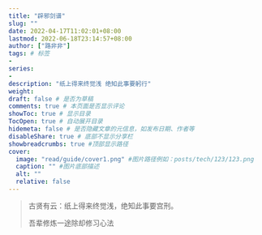 ```yaml
---
title: "辟邪剑谱"
slug: ""
date: 2022-04-17T11:02:01+08:00
lastmod: 2022-06-18T23:14:57+08:00
author: ["路非非"]
tags: # 标签
-
series:
-
description: "纸上得来终觉浅 绝知此事要躬行"
weight:
draft: false # 是否为草稿
comments: true # 本页面是否显示评论
showToc: true # 显示目录
TocOpen: true # 自动展开目录
hidemeta: false # 是否隐藏文章的元信息，如发布日期、作者等
disableShare: true # 底部不显示分享栏
showbreadcrumbs: true #顶部显示路径
cover:
  image: "read/guide/cover1.png" #图片路径例如：posts/tech/123/123.png
  caption: "" #图片底部描述
  alt: ""
  relative: false
---
```

>古贤有云：纸上得来终觉浅，绝知此事要宫刑。
> 
>吾辈修炼一途除却修习心法

